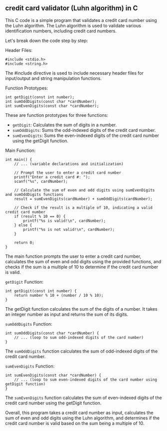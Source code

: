 ## credit card validator (Luhn algorithm) in C

This C code is a simple program that validates a credit card number using the Luhn algorithm. The Luhn algorithm is used to validate various identification numbers, including credit card numbers.

Let's break down the code step by step:

Header Files:
```
#include <stdio.h>
#include <string.h>
```
The #include directive is used to include necessary header files for input/output and string manipulation functions.

Function Prototypes:
```
int getDigit(const int number);
int sumOddDigits(const char *cardNumber);
int sumEvenDigits(const char *cardNumber);
```
These are function prototypes for three functions:

- `getDigit`: Calculates the sum of digits in a number.
- `sumOddDigits`: Sums the odd-indexed digits of the credit card number.
- `sumEvenDigits`: Sums the even-indexed digits of the credit card number using the getDigit function.

Main Function:
```
int main() {
    // ... (variable declarations and initialization)

    // Prompt the user to enter a credit card number
    printf("Enter a credit card #: ");
    scanf("%s", cardNumber);

    // Calculate the sum of even and odd digits using sumEvenDigits and sumOddDigits functions
    result = sumEvenDigits(cardNumber) + sumOddDigits(cardNumber);

    // Check if the result is a multiple of 10, indicating a valid credit card number
    if (result % 10 == 0) {
        printf("%s is valid!\n", cardNumber);
    } else {
        printf("%s is not valid!\n", cardNumber);
    }

    return 0;
}
```
The main function prompts the user to enter a credit card number, calculates the sum of even and odd digits using the provided functions, and checks if the sum is a multiple of 10 to determine if the credit card number is valid.

`getDigit` Function:
```
int getDigit(const int number) {
    return number % 10 + (number / 10 % 10);
}
```
The getDigit function calculates the sum of the digits of a number. It takes an integer number as input and returns the sum of its digits.

`sumOddDigits` Function:
```
int sumOddDigits(const char *cardNumber) {
    // ... (loop to sum odd-indexed digits of the card number)
}
```
The `sumOddDigits` function calculates the sum of odd-indexed digits of the credit card number.

`sumEvenDigits` Function:
```
int sumEvenDigits(const char *cardNumber) {
    // ... (loop to sum even-indexed digits of the card number using getDigit function)
}
```
The `sumEvenDigits` function calculates the sum of even-indexed digits of the credit card number using the getDigit function.

Overall, this program takes a credit card number as input, calculates the sum of even and odd digits using the Luhn algorithm, and determines if the credit card number is valid based on the sum being a multiple of 10.
